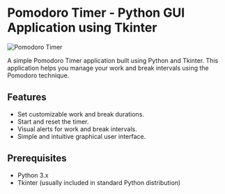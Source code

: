 # Pomodoro Timer - Python GUI Application using Tkinter

![Pomodoro Timer](screenshots/pomodoro_timer.png)

A simple Pomodoro Timer application built using Python and Tkinter. This application helps you manage your work and break intervals using the Pomodoro technique.

## Features

- Set customizable work and break durations.
- Start and reset the timer.
- Visual alerts for work and break intervals.
- Simple and intuitive graphical user interface.

## Prerequisites

- Python 3.x
- Tkinter (usually included in standard Python distribution)
